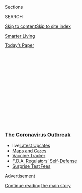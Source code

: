 <div id="app">

<div>

<div>

<div>

<div class="NYTAppHideMasthead css-1q2w90k e1suatyy0">

<div class="section css-ui9rw0 e1suatyy2">

<div class="css-eph4ug er09x8g0">

<div class="css-6n7j50">

</div>

<span class="css-1dv1kvn">Sections</span>

<div class="css-10488qs">

<span class="css-1dv1kvn">SEARCH</span>

</div>

[Skip to content](#site-content)[Skip to site index](#site-index)

</div>

<div id="masthead-section-label" class="css-1wr3we4 eaxe0e00">

[Smarter
Living](https://www.nytimes3xbfgragh.onion/section/smarter-living)

</div>

<div class="css-10698na e1huz5gh0">

</div>

</div>

<div id="masthead-bar-one" class="section hasLinks css-15hmgas e1csuq9d3">

<div class="css-uqyvli e1csuq9d0">

</div>

<div class="css-1uqjmks e1csuq9d1">

</div>

<div class="css-9e9ivx">

[](https://myaccount.nytimes3xbfgragh.onion/auth/login?response_type=cookie&client_id=vi)

</div>

<div class="css-1bvtpon e1csuq9d2">

[Today’s
Paper](https://www.nytimes3xbfgragh.onion/section/todayspaper)

</div>

</div>

</div>

</div>

<div data-aria-hidden="false">

<div id="site-content" data-role="main">

<div>

<div class="css-1aor85t" style="opacity:0.000000001;z-index:-1;visibility:hidden">

<div class="css-1hqnpie">

<div class="css-epjblv">

<span class="css-17xtcya">[Smarter
Living](/section/smarter-living)</span><span class="css-x15j1o">|</span><span class="css-fwqvlz">What
Is Convalescent Blood Plasma, and Why Do We Care About
It?</span>

</div>

<div class="css-k008qs">

<div class="css-1iwv8en">

<span class="css-18z7m18"></span>

<div>

</div>

</div>

<span class="css-1n6z4y">https://nyti.ms/3bzSJR9</span>

<div class="css-1705lsu">

<div class="css-4xjgmj">

<div class="css-4skfbu" data-role="toolbar" data-aria-label="Social Media Share buttons, Save button, and Comments Panel with current comment count" data-testid="share-tools">

  - 
  - 
  - 
  - 
    
    <div class="css-6n7j50">
    
    </div>

  - 

</div>

</div>

</div>

</div>

</div>

</div>

<div class="css-13pd83m">

<div class="css-l9svim">

### [<span class="css-pa1jbp"><span class="css-1rxm0ex">The Coronavirus</span><span class="css-1rxm0ex"> Outbreak</span></span>](https://www.nytimes3xbfgragh.onion/news-event/coronavirus?name=styln-coronavirus-national&region=TOP_BANNER&block=storyline_menu_recirc&action=click&pgtype=Article&impression_id=d24d9230-f4d2-11ea-bf97-05837a7d0676&variant=undefined)

  - <span class="css-1qkutce"><span class="css-12clwdu">live</span>[Latest
    Updates](https://www.nytimes3xbfgragh.onion/2020/09/11/world/covid-19-coronavirus.html?name=styln-coronavirus-national&region=TOP_BANNER&block=storyline_menu_recirc&action=click&pgtype=Article&impression_id=d24d9231-f4d2-11ea-bf97-05837a7d0676&variant=undefined)</span>
  - <span class="css-1qkutce">[Maps and
    Cases](https://www.nytimes3xbfgragh.onion/interactive/2020/us/coronavirus-us-cases.html?name=styln-coronavirus-national&region=TOP_BANNER&block=storyline_menu_recirc&action=click&pgtype=Article&impression_id=d24db940-f4d2-11ea-bf97-05837a7d0676&variant=undefined)</span>
  - <span class="css-1qkutce">[Vaccine
    Tracker](https://www.nytimes3xbfgragh.onion/interactive/2020/science/coronavirus-vaccine-tracker.html?name=styln-coronavirus-national&region=TOP_BANNER&block=storyline_menu_recirc&action=click&pgtype=Article&impression_id=d24db941-f4d2-11ea-bf97-05837a7d0676&variant=undefined)</span>
  - <span class="css-1qkutce">[F.D.A. Regulators’
    Self-Defense](https://www.nytimes3xbfgragh.onion/2020/09/10/us/politics/fda-coronavirus-vaccine.html?name=styln-coronavirus-national&region=TOP_BANNER&block=storyline_menu_recirc&action=click&pgtype=Article&impression_id=d24db942-f4d2-11ea-bf97-05837a7d0676&variant=undefined)</span>
  - <span class="css-1qkutce">[Surprise Test
    Fees](https://www.nytimes3xbfgragh.onion/2020/09/09/upshot/coronavirus-surprise-test-fees.html?name=styln-coronavirus-national&region=TOP_BANNER&block=storyline_menu_recirc&action=click&pgtype=Article&impression_id=d24db943-f4d2-11ea-bf97-05837a7d0676&variant=undefined)</span>

</div>

</div>

<div id="top-wrapper" class="css-1sy8kpn">

<div id="top-slug" class="css-l9onyx">

Advertisement

</div>

[Continue reading the main
story](#after-top)

<div class="ad top-wrapper" style="text-align:center;height:100%;display:block;min-height:250px">

<div id="top" class="place-ad" data-position="top" data-size-key="top">

</div>

</div>

<div id="after-top">

</div>

</div>

<div>

<div id="sponsor-wrapper" class="css-1hyfx7x">

<div id="sponsor-slug" class="css-19vbshk">

Supported by

</div>

[Continue reading the main
story](#after-sponsor)

<div id="sponsor" class="ad sponsor-wrapper" style="text-align:center;height:100%;display:block">

</div>

<div id="after-sponsor">

</div>

</div>

<div class="css-186x18t">

</div>

<div class="css-1vkm6nb ehdk2mb0">

# What Is Convalescent Blood Plasma, and Why Do We Care About It?

</div>

Blood plasma from people who have recovered from Covid-19 may help
others fight the
disease.

<div class="css-79elbk" data-testid="photoviewer-wrapper">

<div class="css-z3e15g" data-testid="photoviewer-wrapper-hidden">

</div>

<div class="css-1a48zt4 ehw59r15" data-testid="photoviewer-children">

![<span class="css-cnj6d5 e1z0qqy90" itemprop="copyrightHolder"><span class="css-1ly73wi e1tej78p0">Credit...</span><span><span>Lindsey
Wasson/Reuters</span></span></span>](https://static01.graylady3jvrrxbe.onion/images/2020/04/22/multimedia/22sl-plasma/22sl-plasma-articleLarge.jpg?quality=75&auto=webp&disable=upscale)

</div>

</div>

<div class="css-18e8msd">

<div class="css-vp77d3 epjyd6m0">

<div class="css-hus3qt ey68jwv0" data-aria-hidden="true">

[![Tim
Herrera](https://static01.graylady3jvrrxbe.onion/images/2018/12/07/multimedia/author-tim-herrera/author-tim-herrera-thumbLarge.png
"Tim Herrera")](https://www.nytimes3xbfgragh.onion/by/tim-herrera)

</div>

<div class="css-1baulvz">

By [<span class="css-1baulvz last-byline" itemprop="name">Tim
Herrera</span>](https://www.nytimes3xbfgragh.onion/by/tim-herrera)

</div>

</div>

  - 
    
    <div class="css-ld3wwf e16638kd2">
    
    Published April 24, 2020Updated Aug. 23,
    2020
    
    </div>

  - 
    
    <div class="css-4xjgmj">
    
    <div class="css-pvvomx" data-role="toolbar" data-aria-label="Social Media Share buttons, Save button, and Comments Panel with current comment count" data-testid="share-tools">
    
      - 
      - 
      - 
      - 
        
        <div class="css-6n7j50">
        
        </div>
    
      - 
    
    </div>
    
    </div>

</div>

</div>

<div class="section meteredContent css-1r7ky0e" name="articleBody" itemprop="articleBody">

<div class="css-1fanzo5 StoryBodyCompanionColumn">

<div class="css-53u6y8">

A medical procedure doctors have used to treat novel diseases for a
century has emerged as a focal point in the fight against [Covid-19:
convalescent
plasma](https://www.nytimes3xbfgragh.onion/2020/08/23/us/politics/fda-plasma-coronavirus.html).

Conva-what-now…?

Convalescent plasma is the term used for plasma that is removed from the
blood of a person who has recovered from a disease, then transfused into
a patient still battling it.

Yes, it sounds a little confusing. So allow us to break down everything
you need to know about convalescent plasma — and why it matters right
now.

## OK, first: What, exactly, is plasma?

Let’s start with a little biology lesson. I promise it’ll be fun.

Plasma is the liquid part of your blood. It’s light yellow, and made up
of about 91 percent to 92 percent water. It accounts for around 55
percent of your blood, with the other 45 percent being red blood cells,
white blood cells and platelets. (Platelets help your blood clot.)

</div>

</div>

<div class="css-1fanzo5 StoryBodyCompanionColumn">

<div class="css-53u6y8">

Here’s why we’re talking about it now: When your body is exposed to a
foreign pathogen, your body’s response is to produce antibodies, “which
are proteins that can bind to the virus and help to deactivate it, clear
it from circulation and prevent it from invading the body’s cells,”
according to Dr. Jeffrey Jhang, medical director of clinical
laboratories and transfusion services for the Mount Sinai Health System
in New York.

Those antibodies — your internal army working to vanquish foreign
invaders — are contained in plasma. And once you’ve recovered, or
*convalesced,* from a given virus, those antibodies stick around in your
plasma for a certain amount of time, ready to fight that virus if it
comes back. That length of time varies, and each virus requires its own
antibodies, meaning that SARS antibodies, for example, are powerless to
stop MERS.

But here’s the thing: Your soldiers can sometimes fight for other
people. Doctors can extract convalescent plasma from a recovered
patient, then transfuse it into a patient who is fighting the disease
you recovered from. This means your antibodies may help that person’s
own immune system in its war against the disease by accelerating the
time it takes to develop its own army of
antibodies.

<div id="NYT_MAIN_CONTENT_1_REGION" class="css-9tf9ac">

<div>

<div id="styln-covid-updates-world" class="section interactive-content interactive-size-medium css-1ftcdic">

<div class="css-17ih8de interactive-body">

<div id="styln-briefing-block" data-asset-id="QXJ0aWNsZTpueXQ6Ly9hcnRpY2xlLzJiYjYwYTJiLTY3NjItNTg3NC1iMGVhLWY4NzRhMjE3NTQyZA==">

<div class="briefing-block-header-section">

# [Latest Updates: The Coronavirus Outbreak](https://www.nytimes3xbfgragh.onion/2020/09/11/world/covid-19-coronavirus.html?action=click&pgtype=Article&state=default&region=MAIN_CONTENT_1&context=storylines_live_updates)

<div class="briefing-block-ts">

Updated 2020-09-12T07:09:04.082Z

</div>

</div>

  - [Fauci cautions the virus could disrupt life in the U.S. until
    ‘maybe even towards the end
    of 2021.’](https://www.nytimes3xbfgragh.onion/2020/09/11/world/covid-19-coronavirus.html?action=click&pgtype=Article&state=default&region=MAIN_CONTENT_1&context=storylines_live_updates#link-dfb8a16)
  - [From Asia to Africa, China promotes its vaccine candidates to win
    friends.](https://www.nytimes3xbfgragh.onion/2020/09/11/world/covid-19-coronavirus.html?action=click&pgtype=Article&state=default&region=MAIN_CONTENT_1&context=storylines_live_updates#link-7104d154)
  - [The other way the virus will kill:
    hunger.](https://www.nytimes3xbfgragh.onion/2020/09/11/world/covid-19-coronavirus.html?action=click&pgtype=Article&state=default&region=MAIN_CONTENT_1&context=storylines_live_updates#link-393ad215)

<div class="briefing-block-footer">

<div class="briefing-block-footer-meta">

[See more
updates](https://www.nytimes3xbfgragh.onion/2020/09/11/world/covid-19-coronavirus.html?action=click&pgtype=Article&state=default&region=MAIN_CONTENT_1&context=storylines_live_updates)

</div>

<div class="briefing-block-briefinglinks">

<span>More live coverage:</span>
[Markets](https://www.nytimes3xbfgragh.onion/live/2020/09/11/business/stock-market-today-coronavirus?action=click&pgtype=Article&state=default&region=MAIN_CONTENT_1&context=storylines_live_updates)

</div>

</div>

</div>

</div>

</div>

</div>

</div>

However, before we get too excited, it’s important to note that when it
comes to Covid-19, we don’t actually know yet if our antibody soldiers
*can* fight for other people. More on that below.

## Wait, that’s crazy. Has this worked before?

Yes\! Doctors have been using convalescent plasma transfusions to help
patients fight diseases as far back as the Spanish Flu of 1918. More
recently, the procedure has been used in patients with SARS, Ebola, H1N1
and more.

</div>

</div>

<div class="css-1fanzo5 StoryBodyCompanionColumn">

<div class="css-53u6y8">

The name for this therapy is *passive immunity*. When you develop your
own antibodies — say, through a vaccine — that’s active immunity. But
when you “borrow” them from another person via convalescent plasma, it’s
passive. This has been used when no other treatment options are
available, and [studies have
suggested](https://www.jci.org/articles/view/138003) that it can help
improve the condition of patients still suffering from various diseases,
including H1N1 and SARS.

“Convalescent plasma has historically been used therapeutically and for
prophylaxis” — as prevention — “typically in times when a new disease,
virus, bacteria comes on the scene and we don’t have any viral-specific
therapies for that new or novel disease,” said Dr. Erin Goodhue,
executive medical director of the American Red Cross.

What is particularly noteworthy about using convalescent plasma to treat
Covid-19 is that the treatment has never been used as widely as is now
being proposed, Dr. Goodhue said. This means that, for the first time,
the medical and scientific communities will be able to conduct the type
of rigorous studies of the procedure itself to better determine its
effectiveness. That type of study hasn’t been possible in previous uses
of the treatment.

It is also used to treat burn, trauma and cancer patients — [a plasma
explainer](https://www.nybc.org/media/nybloodcenter/filer_public/74/2a/742a70e5-bca4-4390-b279-58063bc8a61a/nybc_about_donation_flyers_plasma.pdf)
from the New York Blood Center calls it “liquid gold."

</div>

</div>

<div>

</div>

<div class="css-1fanzo5 StoryBodyCompanionColumn">

<div class="css-53u6y8">

## So … does it work for Covid-19?

Remember when I said not to get too excited yet?

As we learned from our biology lesson earlier, once a person recovers
from Covid-19, his or her blood — more specifically, his or her *plasma*
— contains antibodies that can fight the virus. Since this coronavirus
is novel — no one had been exposed to it before this outbreak — our
bodies don’t already contain the antibodies needed to fight it.

<div id="NYT_MAIN_CONTENT_2_REGION" class="css-9tf9ac">

<div>

</div>

</div>

The medical community is racing to determine whether convalescent plasma
will help those still battling Covid-19. But it’s simply too soon to
know conclusively whether it works — the Food and Drug Administration
only announced its initiative to collect convalescent plasma about a
month ago. Some hospitals got a small jump on that, but it will likely
be months before we have a definitive answer, experts said.

</div>

</div>

<div class="css-1fanzo5 StoryBodyCompanionColumn">

<div class="css-53u6y8">

“I’ve heard anecdotes of some patients improving, but I don’t have any
results of any kind of rigorous nature to be able to share,” Dr. Jhang
said.

Dr. Goodhue echoed Dr. Jhang’s caution in drawing conclusions, but said
there are encouraging signs.

“I’m still continuing to hear positive anecdotal evidence,” Dr. Goodhue
said. “But to balance that out, there have been some cases where it just
hasn’t seemed to work for a patient at all, unfortunately.”

Still, more convalescent plasma donations means more opportunities to
study its effectiveness. As of Wednesday, about 35,000 people have
reached out to Mount Sinai, in New York, to see if they are candidates;
about 6,000 have been screened for antibodies; and more than 1,000
high-antibody producers have been identified. Mount Sinai has given
plasma to more than 150 people and counting, according to a spokeswoman.

The Red Cross has “distributed a couple hundred convalescent plasma
products, and is projected to collect and process hundreds more this
week,” according to a spokeswoman. It will be collecting donations at
more than 170 locations nationwide. Thousands of potential donors have
reached out to the organization, but less than 10 percent have met the
F.D.A.’s eligibility requirements for donation.

## Is the donation process painful? Is it safe?

That’s an easy one: no, and yes — so long as you’re OK with the prick of
a needle.

The process takes between an hour-and-a-half and two-and-a-half hours.
Though it’s somewhat similar to a normal blood donation — particularly
the screening process during which donors are asked questions about
their health history — there are significant differences.

In a typical blood donation, a phlebotomist inserts a needle into a vein
in your arm. That needle is connected to a hose, and that hose is
connected to a bag. Your heart does the work here and pumps your blood
into that bag, with the usual donation amount being about a pint.

</div>

</div>

<div class="css-1fanzo5 StoryBodyCompanionColumn">

<div class="css-53u6y8">

A plasma donation, however, is like a closed-loop system.

It starts the same as a regular blood donation, with a phlebotomist
inserting a needle into an arm vein. But instead of your blood being
pumped into a bag, it is drawn into a machine with a centrifuge, where
the plasma is separated from the blood. The plasma is collected in a
separate bag, and the blood that was drawn is returned to your body with
a saline solution through the needle already in your arm. This process
repeats a few times until the proper amount of plasma is collected,
which varies based on weight. Side-effects are mostly similar to a
normal blood donation, so you might feel a little faint or dizzy, but in
most cases that’s about it. (Your body will replenish the lost plasma in
a day or two.)

A single donation can result in two to four units of plasma, each of
which can be transfused into an ill patient. Exactly what happens to
your plasma after donation depends on where you donate, but it will
undergo tests to identify transmittable diseases, [per F.D.A.
regulations](https://www.ncbi.nlm.nih.gov/books/NBK531504/). Eventually
it will end up being used to treat Covid-19 patients.

## I’ve recovered from Covid-19. How can I donate?

To qualify, donors must pass normal blood-donation requirements and be
symptom-free of Covid-19 for at least 14 days, and, in most cases, must
have positive results from a test. (Other restrictions may apply,
depending on the organization.)

Many health care institutions nationwide are involved in plasma
donations, including the Red Cross, so to find a location near you go to
the website for the [National Covid-19 Convalescent Plasma
Project](https://ccpp19.org/) or visit the [Red Cross’s
website](https://www.redcrossblood.org/donate-blood/dlp/plasma-donations-from-recovered-covid-19-patients.html).

## I had Covid-19 symptoms and recovered, but was never tested. Can I donate?

Unfortunately, probably not. The F.D.A.’s eligibility criteria include a
positive diagnosis of Covid-19, along with being symptom-free for at
least 28 days before donation; or at least 14 days without symptoms
*and* a negative Covid-19 test.

However, a regular blood donation is still an option. Check the
[A.A.B.B. (formerly the American Association of Blood Banks)
locator](http://www.aabb.org/tm/donation/Pages/Blood-Bank-Locator.aspx),
visit the [Red Cross website](https://www.redcrossblood.org/) or call
(800) RED-CROSS. You can also find information through the [America’s
Blood Centers](https://americasblood.org/for-donors/) website, or call
(202) 393-5725.

</div>

</div>

<div>

</div>

</div>

<div>

</div>

<div>

</div>

<div>

</div>

<div>

<div id="bottom-wrapper" class="css-1ede5it">

<div id="bottom-slug" class="css-l9onyx">

Advertisement

</div>

[Continue reading the main
story](#after-bottom)

<div id="bottom" class="ad bottom-wrapper" style="text-align:center;height:100%;display:block;min-height:90px">

</div>

<div id="after-bottom">

</div>

</div>

</div>

</div>

</div>

## Site Index

<div>

</div>

## Site Information Navigation

  - [© <span>2020</span> <span>The New York Times
    Company</span>](https://help.nytimes3xbfgragh.onion/hc/en-us/articles/115014792127-Copyright-notice)

<!-- end list -->

  - [NYTCo](https://www.nytco.com/)
  - [Contact
    Us](https://help.nytimes3xbfgragh.onion/hc/en-us/articles/115015385887-Contact-Us)
  - [Work with us](https://www.nytco.com/careers/)
  - [Advertise](https://nytmediakit.com/)
  - [T Brand Studio](http://www.tbrandstudio.com/)
  - [Your Ad
    Choices](https://www.nytimes3xbfgragh.onion/privacy/cookie-policy#how-do-i-manage-trackers)
  - [Privacy](https://www.nytimes3xbfgragh.onion/privacy)
  - [Terms of
    Service](https://help.nytimes3xbfgragh.onion/hc/en-us/articles/115014893428-Terms-of-service)
  - [Terms of
    Sale](https://help.nytimes3xbfgragh.onion/hc/en-us/articles/115014893968-Terms-of-sale)
  - [Site
    Map](https://spiderbites.nytimes3xbfgragh.onion)
  - [Help](https://help.nytimes3xbfgragh.onion/hc/en-us)
  - [Subscriptions](https://www.nytimes3xbfgragh.onion/subscription?campaignId=37WXW)

</div>

</div>

</div>

</div>
